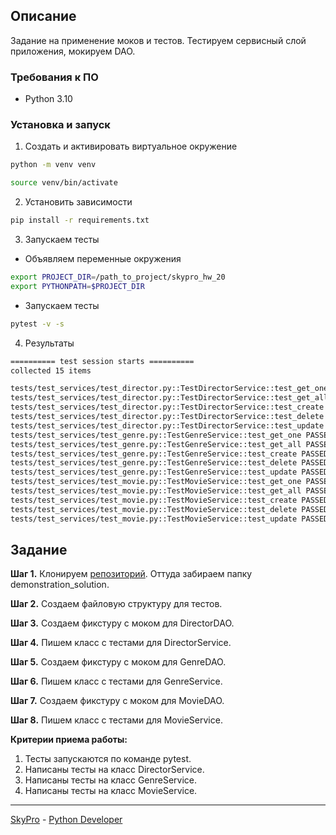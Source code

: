## Описание
Задание на применение моков и тестов. Тестируем сервисный слой приложения, мокируем DAO.

### Требования к ПО
- Python 3.10

### Установка и запуск
1. Создать и активировать виртуальное окружение
```bash
python -m venv venv

source venv/bin/activate
```

2. Установить зависимости
```bash
pip install -r requirements.txt
```

3. Запускаем тесты

 - Объявляем переменные окружения
```bash
export PROJECT_DIR=/path_to_project/skypro_hw_20
export PYTHONPATH=$PROJECT_DIR
```
- Запускаем тесты
```bash
pytest -v -s
```
4. Результаты
```bash
========== test session starts ==========
collected 15 items                                                                                                                                                                                                                     

tests/test_services/test_director.py::TestDirectorService::test_get_one PASSED
tests/test_services/test_director.py::TestDirectorService::test_get_all PASSED
tests/test_services/test_director.py::TestDirectorService::test_create PASSED
tests/test_services/test_director.py::TestDirectorService::test_delete PASSED
tests/test_services/test_director.py::TestDirectorService::test_update PASSED
tests/test_services/test_genre.py::TestGenreService::test_get_one PASSED
tests/test_services/test_genre.py::TestGenreService::test_get_all PASSED
tests/test_services/test_genre.py::TestGenreService::test_create PASSED
tests/test_services/test_genre.py::TestGenreService::test_delete PASSED
tests/test_services/test_genre.py::TestGenreService::test_update PASSED
tests/test_services/test_movie.py::TestMovieService::test_get_one PASSED
tests/test_services/test_movie.py::TestMovieService::test_get_all PASSED
tests/test_services/test_movie.py::TestMovieService::test_create PASSED
tests/test_services/test_movie.py::TestMovieService::test_delete PASSED
tests/test_services/test_movie.py::TestMovieService::test_update PASSED
```

## Задание

**Шаг 1.** Клонируем [репозиторий](https://github.com/skypro-008/lesson18/tree/main/demostration_solution). Оттуда забираем папку demonstration_solution.

**Шаг 2.** Создаем файловую структуру для тестов.

**Шаг 3.** Создаем фикстуру с моком для DirectorDAO.

**Шаг 4.** Пишем класс с тестами для DirectorService.

**Шаг 5.** Создаем фикстуру с моком для GenreDAO.

**Шаг 6.** Пишем класс с тестами для GenreService.

**Шаг 7.** Создаем фикстуру с моком для MovieDAO.

**Шаг 8.** Пишем класс с тестами для MovieService.


**Критерии приема работы:**

1. Тесты запускаются по команде pytest.
2. Написаны тесты на класс DirectorService.
3. Написаны тесты на класс GenreService.
4. Написаны тесты на класс MovieService.

---
[SkyPro](https://sky.pro) - [Python Developer](https://sky.pro/courses/programming/python-web-course)